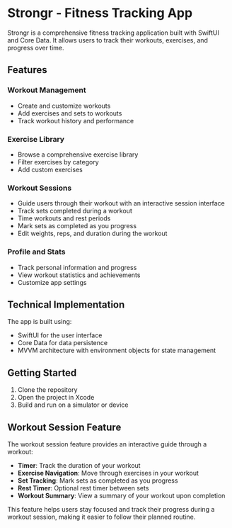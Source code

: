 # Strongr - Fitness Tracking App

Strongr is a comprehensive fitness tracking application built with SwiftUI and Core Data. It allows users to track their workouts, exercises, and progress over time.

## Features

### Workout Management
- Create and customize workouts
- Add exercises and sets to workouts
- Track workout history and performance

### Exercise Library
- Browse a comprehensive exercise library
- Filter exercises by category
- Add custom exercises

### Workout Sessions
- Guide users through their workout with an interactive session interface
- Track sets completed during a workout
- Time workouts and rest periods
- Mark sets as completed as you progress
- Edit weights, reps, and duration during the workout

### Profile and Stats
- Track personal information and progress
- View workout statistics and achievements
- Customize app settings

## Technical Implementation

The app is built using:
- SwiftUI for the user interface
- Core Data for data persistence
- MVVM architecture with environment objects for state management

## Getting Started

1. Clone the repository
2. Open the project in Xcode
3. Build and run on a simulator or device

## Workout Session Feature

The workout session feature provides an interactive guide through a workout:

- **Timer**: Track the duration of your workout
- **Exercise Navigation**: Move through exercises in your workout
- **Set Tracking**: Mark sets as completed as you progress
- **Rest Timer**: Optional rest timer between sets
- **Workout Summary**: View a summary of your workout upon completion

This feature helps users stay focused and track their progress during a workout session, making it easier to follow their planned routine. 
